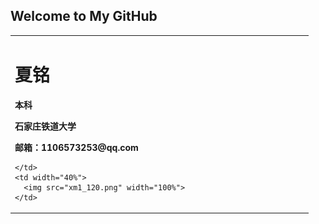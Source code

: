 ## Welcome to My GitHub

<table border="0" background="xz_zs.png" align="center">
  <tr>
    <td width="60%" color="green">
      <h1>夏铭</h1>
      <p><b>本科</b></p>
      <p><b>石家庄铁道大学</b></p>
      <p><b>邮箱：1106573253@qq.com</b></p>

    </td>
    <td width="40%">
      <img src="xm1_120.png" width="100%">
    </td>
  </tr>
</table>
